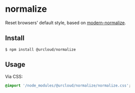 # normalize

Reset browsers' default style, based on [modern-normalize](https://github.com/sindresorhus/modern-normalize).

## Install

```command
$ npm install @urcloud/normalize
```

## Usage

Via CSS:

```css
@import '/node_modules/@urcloud/normalize/normalize.css';
```

